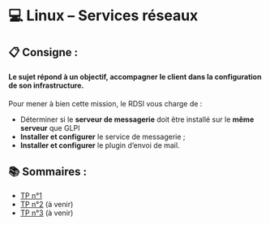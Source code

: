 # :computer: Linux – Services réseaux

## :clipboard: Consigne :
#### Le sujet répond à un objectif, accompagner le client dans la configuration de son infrastructure.

Pour mener à bien cette mission, le RDSI vous charge de : 
- Déterminer si le **serveur de messagerie** doit être installé sur le **même serveur** que GLPI
- **Installer et configurer** le service de messagerie ;
- **Installer et configurer** le plugin d’envoi de mail.



## :books: Sommaires :

- [TP n°1](./TP-1/main_page.md)
- [TP n°2]() (à venir)
- [TP n°3]() (à venir)